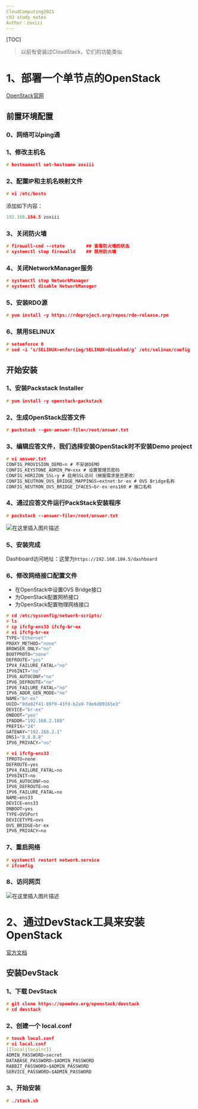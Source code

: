 ```yaml
---
CloudComputing2021
ch3 study notes
Author：zoxiii
---
```


[TOC]

> 以前有安装过CloudStack，它们的功能类似

# 1、部署一个单节点的OpenStack

[OpenStack官网](https://docs.openstack.org/install-guide/)

## 前置环境配置
### 0、网络可以ping通

### 1、修改主机名
```c
# hostnamectl set-hostname zoxiii
```

### 2、配置IP和主机名映射文件

```c
# vi /etc/hosts
```
添加如下内容：

```c
192.168.184.5 zoxiii
```
### 3、关闭防火墙

```c
# firewall-cmd --state        ## 查看防火墙的状态
# systemctl stop firewalld    ## 禁用防火墙
```
### 4、关闭NetworkManager服务

```c
# systemctl stop NetworkManager
# systemctl disable NetworkManager
```
### 5、安装RDO源

```c
# yum install -y https://rdoproject.org/repos/rdo-release.rpm
```
### 6、禁用SELINUX
```c
# setenforce 0
# sed -i ‘s/SELINUX=enforcing/SELINUX=disabled/g’ /etc/selinux/config
```
## 开始安装
### 1、安装Packstack Installer

```c
# yum install -y openstack-packstack
```
### 2、生成OpenStack应答文件

```c
# packstack --gen-answer-file=/root/answer.txt
```
### 3、编辑应答文件，我们选择安装OpenStack时不安装Demo project

```c
# vi answer.txt
CONFIG_PROVISION_DEMO=n # 不安装DEMO
CONFIG_KEYSTONE_ADMIN_PW=xxx # 设置管理员密码
CONFIG_HORIZON_SSL=y # 启用SSL访问（根据需求是否更改）
CONFIG_NEUTRON_OVS_BRIDGE_MAPPINGS=extnet:br-ex # OVS Bridge名称
CONFIG_NEUTRON_OVS_BRIDGE_IFACES=br-ex:ens160 # 接口名称

```
### 4、通过应答文件运行PackStack安装程序

```c
# packstack --answer-file=/root/answer.txt
```
![在这里插入图片描述](https://img-blog.csdnimg.cn/4188aa1a56444d738523039512e4c91d.png)
### 5、安装完成
Dashboard访问地址：这里为`https://192.168.184.5/dashboard`
### 6、修改网络接口配置文件
- 在OpenStack中设置OVS Bridge接口
- 为OpenStack配置网桥接口
- 为OpenStack配置物理网络接口

```c
# cd /etc/sysconfig/network-scripts/
# ls  
# cp ifcfg-ens33 ifcfg-br-ex
# vi ifcfg-br-ex
TYPE="Ethernet"
PROXY_METHOD="none"
BROWSER_ONLY="no"
BOOTPROTO="none"
DEFROUTE="yes"
IPV4_FAILURE_FATAL="no"
IPV6INIT="no"
IPV6_AUTOCONF="no"
IPV6_DEFROUTE="no"
IPV6_FAILURE_FATAL="no"
IPV6_ADDR_GEN_MODE="no"
NAME="br-ex"
UUID="0da02f41-89f9-43fd-b2a9-7de6d89165e3"
DEVICE="br-ex"
ONBOOT="yes"
IPADDR="192.168.2.188"
PREFIX="24"
GATEWAY="192.168.2.1"
DNS1="8.8.8.8"
IPV6_PRIVACY="no"

```

```c
# vi ifcfg-ens33
TPROTO=none
DEFROUTE=yes
IPV4_FAILURE_FATAL=no
IPV6INIT=no
IPV6_AUTOCONF=no
IPV6_DEFROUTE=no
IPV6_FAILURE_FATAL=no
NAME=ens33
DEVICE=ens33
ONBOOT=yes
TYPE=OVSPort
DEVICETYPE=ovs
OVS_BRIDGE=br-ex
IPV6_PRIVACY=no

```
### 7、重启网络

```c
# systemctl restart network.service
# ifconfig

```
### 8、访问网页
![在这里插入图片描述](https://img-blog.csdnimg.cn/b469a50084dd4876a91fb0ff101c0c7f.png)






# 2、通过DevStack工具来安装OpenStack

[官方文档](https://kairen.gitbooks.io/openstack-centos/content/deployments/index.html )

## 安装DevStack
### 1、下载 DevStack 
```c
# git clone https://opendev.org/openstack/devstack
# cd devstack
```
### 2、创建一个 local.conf

```c
# touch local.conf
# vi local.conf
[[local|localrc]]
ADMIN_PASSWORD=secret
DATABASE_PASSWORD=$ADMIN_PASSWORD
RABBIT_PASSWORD=$ADMIN_PASSWORD
SERVICE_PASSWORD=$ADMIN_PASSWORD
```
### 3、开始安装

```c
# ./stack.sh
```

